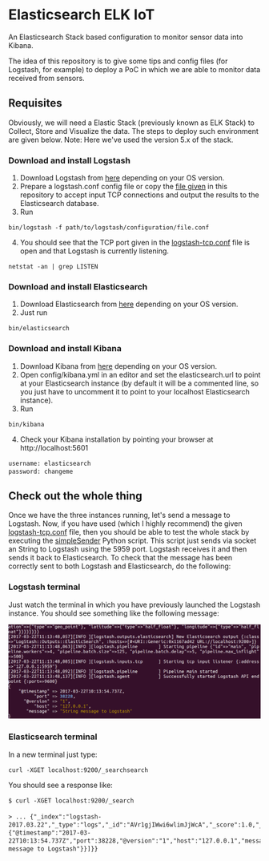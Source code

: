 # Elasticsearch ELK IoT
An Elasticsearch Stack based configuration to monitor sensor data into Kibana.

The idea of this repository is to give some tips and config files (for Logstash, for example) to deploy a PoC in which we are  able to monitor data received from sensors.

## Requisites
Obviously, we will need a Elastic Stack (previously known as ELK Stack) to Collect, Store and Visualize the data. The steps to deploy such environment are given below. Note: Here we've used the version 5.x of the stack.

### Download and install Logstash
1. Download Logstash from [here](https://www.elastic.co/downloads/logstash) depending on your OS version.
2. Prepare a logstash.conf config file or copy the [file given](https://github.com/edlectrico/Elasticsearch_ELK_IoT/blob/master/logstash-tcp.conf) in this repository to accept input TCP connections and output the results to the Elasticsearch database.
3. Run 
```
bin/logstash -f path/to/logstash/configuration/file.conf
```
4. You should see that the TCP port given in the [logstash-tcp.conf](https://github.com/edlectrico/Elasticsearch_ELK_IoT/blob/master/logstash-tcp.conf) file is open and that Logstash is currently listening. 
```
netstat -an | grep LISTEN
```

### Download and install Elasticsearch
1. Download Elasticsearch from [here](https://www.elastic.co/downloads/elasticsearch) depending on your OS version.
2. Just run 
```
bin/elasticsearch 
```

### Download and install Kibana
1. Download Kibana from [here](https://www.elastic.co/downloads/kibana) depending on your OS version.
2. Open config/kibana.yml in an editor and set the elasticsearch.url to point at your Elasticsearch instance (by default it will be a commented line, so you just have to uncomment it to point to your localhost Elasticsearch instance).
3. Run
```
bin/kibana
```
4. Check your Kibana installation by pointing your browser at http://localhost:5601
```
username: elasticsearch
password: changeme
```

## Check out the whole thing

Once we have the three instances running, let's send a message to Logstash. Now, if you have used (which I highly recommend) the given [logstash-tcp.conf](https://github.com/edlectrico/Elasticsearch_ELK_IoT/blob/master/logstash-tcp.conf) file, then you should be able to test the whole stack by executing the [simpleSender](https://github.com/edlectrico/Elasticsearch_ELK_IoT/blob/master/simpleSender.py) Python script. This script just sends via socket an String to Logstash using the 5959 port. Logstash receives it and then sends it back to Elasticsearch. 
To check that the message has been correctly sent to both Logstash and Elasticsearch, do the following:

### Logstash terminal
Just watch the terminal in which you have previously launched the Logstash instance. You should see something like the following message:

![logstash terminal](https://github.com/edlectrico/Elasticsearch_ELK_IoT/blob/master/logastash_terminal_output.png "Logstash terminal output")

### Elasticsearch terminal
In a new terminal just type:
```
curl -XGET localhost:9200/_searchsearch
```
You should see a response like:
```
$ curl -XGET localhost:9200/_search

> ... {"_index":"logstash-2017.03.22","_type":"logs","_id":"AVr1gjIWwi6wlimJjWcA","_score":1.0,"_source":{"@timestamp":"2017-03-22T10:13:54.737Z","port":38228,"@version":"1","host":"127.0.0.1","message":"String message to Logstash"}}]}}
```
